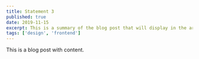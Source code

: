 ```yaml
---
title: Statement 3
published: true
date: 2019-11-15
excerpt: This is a summary of the blog post that will display in the article list.
tags: ['design', 'frontend']
---
```


This is a blog post with content.